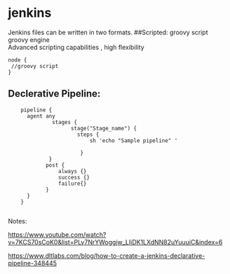 # jenkins
Jenkins files can be written in two formats.
##Scripted:
groovy script </br>
groovy engine </br>
Advanced scripting capabilities , high flexibility </br>


```
node {
 //groovy script
}
```
## Declerative Pipeline:

```
    pipeline {
      agent any
              stages {
                    stage("Stage_name") {
                      steps {
                          sh 'echo "Sample pipeline" '

                       }
             }
            post {
                always {}
                success {}
                failure{}
            }
      }
    }
    
```







Notes:

https://www.youtube.com/watch?v=7KCS70sCoK0&list=PLy7NrYWoggjw_LIiDK1LXdNN82uYuuuiC&index=6

https://www.dltlabs.com/blog/how-to-create-a-jenkins-declarative-pipeline-348445
